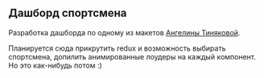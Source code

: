 ## Дашборд спортсмена

Разработка дашборда по одному из макетов [Ангелины Тиняковой](https://www.behance.net/otvyazno).

Планируется сюда прикрутить redux и возможность выбирать спортсмена, допилить анимированные лоудеры на каждый компонент. Но это как-нибудь потом :)
